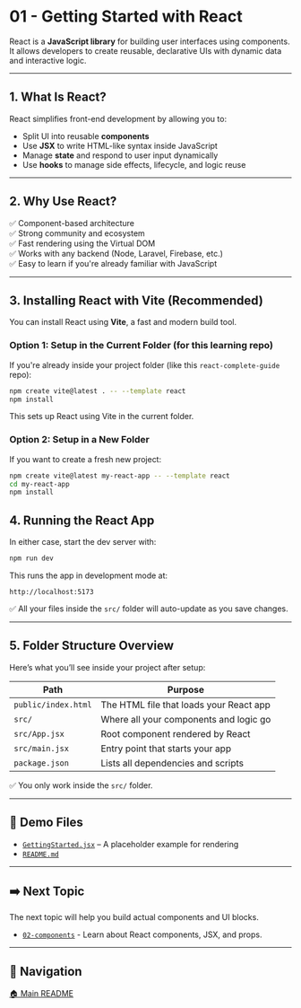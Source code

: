 # 01 - Getting Started with React

React is a **JavaScript library** for building user interfaces using components.  
It allows developers to create reusable, declarative UIs with dynamic data and interactive logic.

---

## 1. What Is React?

React simplifies front-end development by allowing you to:

- Split UI into reusable **components**
- Use **JSX** to write HTML-like syntax inside JavaScript
- Manage **state** and respond to user input dynamically
- Use **hooks** to manage side effects, lifecycle, and logic reuse

---

## 2. Why Use React?

✅ Component-based architecture  
✅ Strong community and ecosystem  
✅ Fast rendering using the Virtual DOM  
✅ Works with any backend (Node, Laravel, Firebase, etc.)  
✅ Easy to learn if you're already familiar with JavaScript

---

## 3. Installing React with Vite (Recommended)

You can install React using **Vite**, a fast and modern build tool.

### Option 1: Setup in the Current Folder (for this learning repo)

If you're already inside your project folder (like this `react-complete-guide` repo):

```bash
npm create vite@latest . -- --template react
npm install
```

This sets up React using Vite in the current folder.

### Option 2: Setup in a New Folder

If you want to create a fresh new project:

```bash
npm create vite@latest my-react-app -- --template react
cd my-react-app
npm install
```

## 4. Running the React App

In either case, start the dev server with:

```bash
npm run dev
```

This runs the app in development mode at:

```arduino
http://localhost:5173
```

✅ All your files inside the `src/` folder will auto-update as you save changes.

---

## 5. Folder Structure Overview

Here’s what you’ll see inside your project after setup:

| Path                | Purpose                                 |
| ------------------- | --------------------------------------- |
| `public/index.html` | The HTML file that loads your React app |
| `src/`              | Where all your components and logic go  |
| `src/App.jsx`       | Root component rendered by React        |
| `src/main.jsx`      | Entry point that starts your app        |
| `package.json`      | Lists all dependencies and scripts      |

✅ You only work inside the `src/` folder.

---

## 📂 Demo Files

- [`GettingStarted.jsx`](./GettingStarted.jsx) – A placeholder example for rendering  
- [`README.md`](./README.md)

---

## ➡️ Next Topic

The next topic will help you build actual components and UI blocks.

- [`02-components`](../02-components/README.md) - Learn about React components, JSX, and props.

---

## 🔗 Navigation

[🏠 Main README](../README.md)
